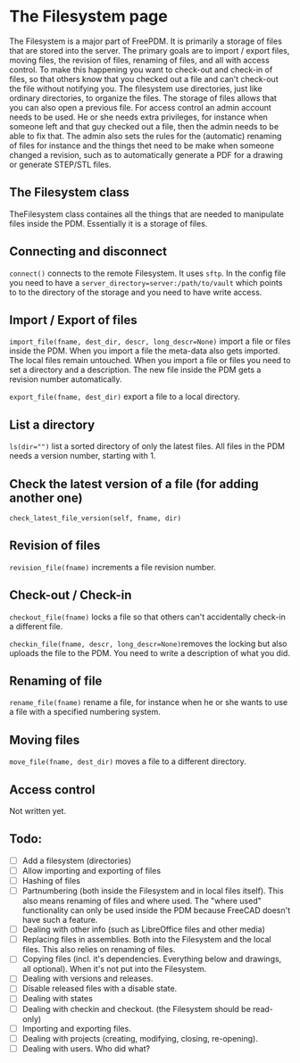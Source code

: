 # The Filesystem page

The Filesystem is a major part of FreePDM. It is primarily a storage of files that are stored into the server. The primary goals are to import / export files, moving files, the revision of files, renaming of files, and all with access control. To make this happening you want to check-out and check-in of files, so that others know that you checked out a file and can't check-out the file without notifying you. The filesystem use directories, just like ordinary directories, to organize the files. The storage of files allows that you can also open a previous file. For access control an admin account needs to be used. He or she needs extra privileges, for instance when someone left and that guy checked out a file, then the admin needs to be able to fix that. The admin also sets the rules for the (automatic) renaming of files for instance and the things thet need to be make when someone changed a revision, such as to automatically generate a PDF for a drawing or generate STEP/STL files.

## The Filesystem class
TheFilesystem class containes all the things that are needed to manipulate files inside the PDM. Essentially it is a storage of files.

## Connecting and disconnect
`connect()` connects to the remote Filesystem. It uses `sftp`. In the config file you need to have a `server_directory=server:/path/to/vault` which points to to the directory of the storage and you need to have write access.

## Import / Export of files
`import_file(fname, dest_dir, descr, long_descr=None)` import a file or files inside the PDM. When you import a file the meta-data also gets imported. The local files remain untouched. When you import a file or files you need to set a directory and a description. The new file inside the PDM gets a revision number automatically.

`export_file(fname, dest_dir)` export a file to a local directory.

## List a directory
`ls(dir="")` list a sorted directory of only the latest files. All files in the PDM needs a version number, starting with 1.

## Check the latest version of a file (for adding another one)
`check_latest_file_version(self, fname, dir)`

## Revision of files
`revision_file(fname)` increments a file revision number.

## Check-out / Check-in
`checkout_file(fname)` locks a file so that others can't accidentally check-in a different file.

`checkin_file(fname, descr, long_descr=None)`removes the locking but also uploads the file to the PDM. You need to write a description of what you did.

## Renaming of file
`rename_file(fname)` rename a file, for instance when he or she wants to use a file with a specified numbering system.

## Moving files
`move_file(fname, dest_dir)` moves a file to a different directory.

## Access control
Not written yet.


## Todo:
- [ ] Add a filesystem (directories)
- [ ] Allow importing and exporting of files
- [ ] Hashing of files
- [ ] Partnumbering (both inside the Filesystem and in local files itself). This also means renaming of files and where used. The "where used" functionality can only be used inside the PDM because FreeCAD doesn't have such a feature.
- [ ] Dealing with other info (such as LibreOffice files and other media)
- [ ] Replacing files in assemblies. Both into the Filesystem and the local files. This also relies on renaming of files.
- [ ] Copying files (incl. it's dependencies. Everything below and drawings, all optional). When it's not put into the Filesystem.
- [ ] Dealing with versions and releases.
- [ ] Disable released files with a disable state.
- [ ] Dealing with states
- [ ] Dealing with checkin and checkout. (the Filesystem should be read-only)
- [ ] Importing and exporting files.
- [ ] Dealing with projects (creating, modifying, closing, re-opening).
- [ ] Dealing with users. Who did what?
